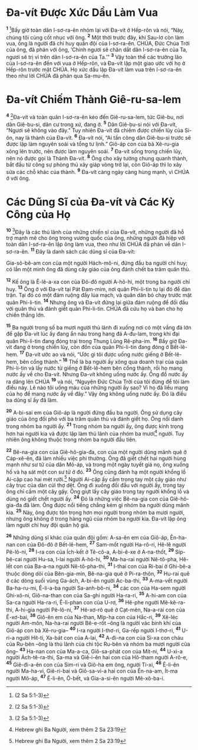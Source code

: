 

# Đa-vít Được Xức Dầu Làm Vua
<sup><b>1</b></sup> [^1*]Bấy giờ toàn dân I-sơ-ra-ên nhóm lại với Đa-vít ở Hếp-rôn và nói, “Này, chúng tôi cùng cốt nhục với ông. <sup><b>2</b></sup> Một thời trước đây, khi Sau-lơ còn làm vua, ông là người đã chỉ huy quân đội của I-sơ-ra-ên. CHÚA, Đức Chúa Trời của ông, đã phán với ông, ‘Chính ngươi sẽ chăn dắt dân I-sơ-ra-ên của Ta, ngươi sẽ trị vì trên dân I-sơ-ra-ên của Ta.’” <sup><b>3</b></sup> Vậy toàn thể các trưởng lão của I-sơ-ra-ên đến với vua ở Hếp-rôn, và Đa-vít lập một giao ước với họ ở Hếp-rôn trước mặt CHÚA. Họ xức dầu lập Đa-vít làm vua trên I-sơ-ra-ên theo như lời CHÚA đã phán qua Sa-mu-ên.

# Đa-vít Chiếm Thành Giê-ru-sa-lem
<sup><b>4</b></sup> [^1*]Đa-vít và toàn quân I-sơ-ra-ên kéo đến Giê-ru-sa-lem, tức Giê-bu, nơi dân Giê-bu-si, dân cư trong xứ, đang ở. <sup><b>5</b></sup> Dân Giê-bu-si nói với Đa-vít, “Ngươi sẽ không vào đây.” Tuy nhiên Đa-vít đã chiếm được chiến lũy của Si-ôn, nay là thành của Đa-vít. <sup><b>6</b></sup> Đa-vít nói, “Ai tấn công dân Giê-bu-si trước sẽ được lập làm nguyên soái và tổng tư lịnh.” Giô-áp con của bà Xê-ru-gia xông lên trước, nên được làm nguyên soái. <sup><b>7</b></sup> Đa-vít sống trong chiến lũy, nên nó được gọi là Thành Đa-vít. <sup><b>8</b></sup> Ông cho xây tường chung quanh thành, bắt đầu từ công sự phòng thủ xây giáp vòng trở lại, còn Giô-áp thì lo xây sửa các chỗ khác của thành. <sup><b>9</b></sup> Đa-vít càng ngày càng hùng mạnh, vì CHÚA ở với ông.

# Các Dũng Sĩ của Đa-vít và Các Kỳ Công của Họ
<sup><b>10</b></sup> [^1*]Đây là các thủ lãnh của những chiến sĩ của Đa-vít, những người đã hỗ trợ mạnh mẽ cho ông trong vương quốc của ông, những người đã hiệp với toàn dân I-sơ-ra-ên lập ông làm vua, theo như lời CHÚA đã phán về dân I-sơ-ra-ên. <sup><b>11</b></sup> Đây là danh sách các dũng sĩ của Đa-vít:

Gia-sô-bê-am con của một người Hách-mô-ni, đứng đầu ba người chỉ huy; có lần một mình ông đã dùng cây giáo của ông đánh chết ba trăm quân thù.

<sup><b>12</b></sup> Kế ông là Ê-lê-a-xa con của Đô-đô người A-hô-hi, một trong ba người chỉ huy. <sup><b>13</b></sup> Ông ở với Đa-vít tại Pát Đam-mim, nơi quân Phi-li-tin tụ lại đó để dàn trận. Tại đó có một đám ruộng đầy lúa mạch, và quân dân bỏ chạy trước mặt quân Phi-li-tin. <sup><b>14</b></sup> Nhưng ông và Đa-vít đứng lại giữa đám ruộng để đối đầu với quân thù và đánh giết quân Phi-li-tin. CHÚA đã cứu họ và ban cho họ chiến thắng lớn.

<sup><b>15</b></sup> Ba người trong số ba mươi người thủ lãnh đi xuống nơi có một vầng đá lớn để gặp Đa-vít lúc ấy đang ẩn náu trong hang đá A-đu-lam, trong khi đại quân Phi-li-tin đang đóng trại trong Thung Lũng Rê-pha-im. <sup><b>16</b></sup> Bấy giờ Đa-vít đang ở trong chiến lũy, còn đồn của quân Phi-li-tin đang đóng ở Bết-lê-hem. <sup><b>17</b></sup> Đa-vít ước ao và nói, “Ước gì tôi được uống nước giếng ở Bết-lê-hem, bên cổng thành.” <sup><b>18</b></sup> Thế là ba người ấy xông qua doanh trại của quân Phi-li-tin và lấy nước từ giếng ở Bết-lê-hem bên cổng thành, rồi họ mang nước ấy về cho Đa-vít. Nhưng Đa-vít không uống nước ấy. Ông đổ nước ấy ra dâng lên CHÚA <sup><b>19</b></sup> và nói, “Nguyện Đức Chúa Trời của tôi đừng để tôi làm điều này. Lẽ nào tôi uống máu của những người ấy sao? Vì họ đã liều mạng của họ để mang nước ấy về đây.” Vậy ông không uống nước ấy. Đó là điều ba dũng sĩ ấy đã làm.

<sup><b>20</b></sup> A-bi-sai em của Giô-áp là người đứng đầu ba người. Ông sử dụng cây giáo của ông đối phó với ba trăm quân thù và đánh giết họ. Ông nổi danh trong nhóm ba người ấy. <sup><b>21</b></sup> Trong nhóm ba người ấy, ông được kính trọng hơn hai người kia và được lập làm thủ lãnh của nhóm ba mươi[^1] người. Tuy nhiên ông không thuộc trong nhóm ba người đầu tiên.

<sup><b>22</b></sup> Bê-na-gia con của Giê-hô-gia-đa, con của một người dũng mãnh quê ở Cáp-xê-ên, đã làm nhiều việc phi thường. Ông đã giết chết hai người hùng mạnh như sư tử của dân Mô-áp, và trong một ngày tuyết giá nọ, ông xuống hố và hạ sát một con sư tử ở đó. <sup><b>23</b></sup> Ông cũng đánh hạ một người khổng lồ Ai-cập cao hai mét rưỡi.[^1] Người Ai-cập ấy cầm trong tay một cây giáo như cây trục của dàn cửi thợ dệt. Ông đi xuống đối đầu với người ấy, trong tay ông chỉ cầm một cây gậy. Ông giựt lấy cây giáo trong tay người khổng lồ và dùng nó giết chết người ấy. <sup><b>24</b></sup> Đó là những việc Bê-na-gia con của Giê-hô-gia-đa đã làm. Ông được nổi tiếng chẳng kém gì nhóm ba người dũng mãnh kia. <sup><b>25</b></sup> Này, ông được tôn trọng hơn mọi người trong nhóm ba mươi người, nhưng ông không ở trong hàng ngũ của nhóm ba người kia. Đa-vít lập ông làm người chỉ huy đội quân hộ giá.

<sup><b>26</b></sup> Những dũng sĩ khác của quân đội gồm: A-sa-ên em của Giô-áp, Ên-ha-nan con của Đô-đô ở Bết-lê-hem, <sup><b>27</b></sup> Sam-mốt người Ha-rô-ri, Hê-lê người Pê-lô-ni, <sup><b>28</b></sup> I-ra con của Ích-kết ở Tê-cô-a, A-bi-ê-xe ở A-na-thốt, <sup><b>29</b></sup> Síp-bê-cai người Hu-sa, I-lai người A-hô-hi, <sup><b>30</b></sup> Ma-ha-rai người Nê-tô-pha, Hê-lết con của Ba-a-na người Nê-tô-pha-thi, <sup><b>31</b></sup> I-thai con của Ri-bai ở Ghi-bê-a thuộc dòng dõi của Bên-gia-min, Bê-na-gia quê ở Pi-ra-thôn, <sup><b>32</b></sup> Hu-rai quê ở các dòng suối vùng Ga-ách, A-bi-ên người Ạc-ba-thi, <sup><b>33</b></sup> A-ma-vết người Ba-ha-ru-mi, Ê-li-a-ba người Sa-anh-bô-ni, <sup><b>34</b></sup> các con của Ha-sem người Ghi-xô-ni, Giô-na-than con của Sa-ghi người Ha-ra-ri, <sup><b>35</b></sup> A-hi-am con của Sa-ca người Ha-ra-ri, Ê-li-phan con của U-rơ, <sup><b>36</b></sup> Hê-phe người Mê-kê-ra-thi, A-hi-gia người Pê-lô-ni, <sup><b>37</b></sup> Hê-xơ-rô quê ở Cạt-mên, Na-a-rai con của Ê-xơ-bai, <sup><b>38</b></sup> Giô-ên em của Na-than, Míp-ha con của Hắc-ri, <sup><b>39</b></sup> Xê-léc người Am-môn, Na-ha-rai người Bê-e-rốt –ông là người vác binh khí của Giô-áp con bà Xê-ru-gia– <sup><b>40</b></sup> I-ra người I-thơ-ri, Ga-rếp người I-thơ-ri, <sup><b>41</b></sup> U-ri-a người Hít-ti, Xa-bát con của A-lai, <sup><b>42</b></sup> A-đi-na con của Si-xa con cháu của Ru-bên –ông là thủ lãnh của chi tộc Ru-bên và nhóm ba mươi người của ông– <sup><b>43</b></sup> Ha-nan con của Ma-a-ca, Giô-sa-phát con của Mít-ni, <sup><b>44</b></sup> U-xi-a người Ách-tê-ra-thi, Sa-ma và Giê-i-ên hai con của Hô-tham người A-rô-e, <sup><b>45</b></sup> Giê-đi-a-ên con của Sim-ri và Giô-ha em ông, người Ti-xi, <sup><b>46</b></sup> Ê-li-ên người Ma-ha-vi, Giê-ri-bai và Giô-sa-vi-a hai con của Ên-na-am, Ít-ma người Mô-áp, <sup><b>47</b></sup> Ê-li-ên, Ô-bết, và Gia-a-si-ên người Mê-xô-ba-i.

[^1]: Hebrew ghi Ba Người, xem thêm 2 Sa 23:19
[^1]: Hebrew ghi năm cubits
[^1*]: (2 Sa 5:1-3)
[^1*]: (2 Sa 5:6-10)
[^1*]: (2 Sa 23:8-39)
